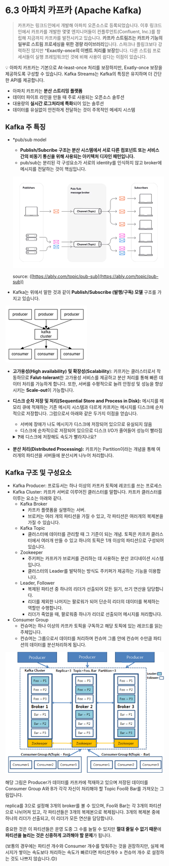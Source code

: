 # 6.3 아파치 카프카 (Apache Kafka)

> 카프카는 링크드인에서 개발해 아파치 오픈소스로 등록되었습니다. 이후 링크드인에서 카프카를 개발한 몇몇 엔지니어들이 컨플루언트(Confluent, Inc.)를 창립해 지금까지 카프카를 발전시키고 있습니다. **카프카 스트림즈는 카프카 기능의 일부로 스트림 프로세싱을 위한 경량 라이브러리**입니다. 스파크나 플링크보다 강력하진 않지만 ***Exactly-once의 이벤트 처리를 보장**합니다. 다른 스트림 프로세서들이 실행 프레임워크인 것에 비해 사용이 쉽다는 이점이 있습니다.
> 


<aside>
💡 아파치 카프카는 기본으로 At-least-once 처리를 보장하지만, Exatly-once 보장을 제공하도록 구성할 수 있습니다.
Kafka Streams는 Kafka의 특징은 유지하며 더 간단한 API를 제공합니다.
</aside>


- 아파치 카프카는 **분산 스트리밍 플랫폼**
- 데이터 파이프 라인을 만들 때 주로 사용되는 오픈소스 솔루션
- 대용량의 **실시간 로그처리에 특화**되어 있는 솔루션
- 데이터를 유실없이 안전하게 전달하는 것이 주목적인 메세지 시스템


## Kafka 주 특징

- *pub/sub model
    - **Publish/Subcribe 구조는 분산 시스템에서 서로 다른 컴포넌트 또는 서비스 간의 비동기 통신을 위해 사용되는 아키텍처 디자인 패턴입니다.**
    - pub/sub는 분리된 각 구성요소가 서로의 identity를 인식하지 않고 broker에 메시지를 전달하는 것이 핵심입니다.
    
    ![The-pub/sub-pattern](images/3.1_pubsubpattern.png)
    
    source:  ([https://ably.com/topic/pub-sub](https://ably.com/topic/pub-sub))
    
- Kafka는 위에서 말한 것과 같이 **Publish/Subscribe (발행/구독) 모델** 구조를 가지고 있습니다.

![kafka-structure](images/3.2_kafkastructure.png)

- **고가용성(High availability) 및 확장성(Scalability**): 카프카는 클러스터로서 작동하므로 **Falut-tolerant**한 고가용성 서비스를 제공하고 분산 처리를 통해 빠른 데이터 처리를 가능하게 합니다.
또한, 서버를 수평적으로 늘려 안정성 및 성능을 향상시키는 **Scale-out**이 가능합니다.
- **디스크 순차 저장 및 처리(Sequential Store and Process in Disk):** 메시지를 메모리 큐에 적재하는 기존 메시지 시스템과 다르게 카프카는 메시지를 디스크에 순차적으로 저장합니다. 그럼으로서 아래와 같은 두가지 이점을 얻습니다.
    - 서버에 장애가 나도 메시지가 디스크에 저장되어 있으므로 유실되지 않음
    - 디스크에 순차적으로 저장되어 있으므로 디스크 I/O가 줄어들어 성능이 빨라짐
    <details>
        <summary>❓왜 디스크에 저장해도 속도가 빨라지나요?</summary>
        Kafka가 Disk I/O를 사용하더라도 속도가 빠른 이유는 최적화 기술이 결합되어 있기 때문입니다.  

        1. Disk에 데이터를 순차적으로 쓰기때문에 랜덤 액세스가 줄어듦
        2. Kafka는 데이터를 배치로 처리함. 작은 메세지를 일괄적으로 처리하여 Disk I/O를 줄임
        3. Disk에서 데이터를 읽을 때 메모리 캐시를 사용함
        4. 프로듀서와 컨슈머의 버퍼링을 사용하여 빠른 데이터 전송을 제공함
    </details>
- **분산 처리(Distributed Processing):** 카프카는 Partition이라는 개념을 통해 여러개의 파티션을 서버들에 분산시켜 나누어 처리합니다.

## Kafka 구조 및 구성요소

- Kafka Producer: 프로듀서는 하나 이상의 카프카 토픽에 레코드를 쓰는 프로세스
- Kafka Cluster: 카프카 서버로 이루어진 클러스터를 말합니다. 
카프카 클러스터를 이루는 요소는 아래와 같다.
    - Kafka Broker
        - 카프카 플랫폼을 실행하는 서버.
        - 브로커는 여러 개의 파티션을 가질 수 있고, 각 파티션은 여러개의 복제본을 가질 수 있습니다.
    - Kafka Topic
        - 클러스터에 데이터를 관리할 때 그 기준이 되는 개념. 토픽은 카프카 클러스터에서 여러개 만들 수 있고 하나의 토픽은 1개 이상의 파티션으로 구성되어 있습니다.
    - Zookeeper
        - 주키퍼는 카프카가 브로커를 관리하는 데 사용하는 분산 코디네이션 시스템입니다.
        - 클러스터의 Leader를 발탁하는 방식도 주키퍼가 제공하는 기능을 이용합니다.
    - Leader, Follower
        - 복제된 파티션 중 하나의 리더가 선출되어 모든 읽기, 쓰기 연산을 담당합니다.
        - 리더를 제외한 나머지는 팔로워가 되어 단순히 리더의 데이터를 복제하는 역할만 수행합니다.
        - 리더가 죽었을 때, 팔로워중 하나가 리더로 선출되어 메시지를 처리합니다.
- Consumer Group
    - 컨슈머는 하나 이상의 카프카 토픽을 구독하고 해당 토픽에 있는 레코드를 읽는 주체입니다.
    - 컨슈머는 그룹으로서 데이터를 처리하며 컨슈머 그룹 안에 컨슈머 수만큼 파티션의 데이터를 분산처리하게 됩니다.

![Untitled](images/3.3_kafkastructure2.png)

해당 그림은 Producer가 데이터를 카프카에 적재하고 있으며 저장된 데이터를 Consumer Group A와 B가 각각 자신이 처리해야 할 Topic Foo와 Bar를 가져오는 그림입니다.

replica를 3으로 설정해 3개의 broker를 볼 수 있으며, Foo와 Bar는 각 3개의 파티션으로 나뉘어져 있고, 각 파티션들은 3개의 복제본으로 복제됩니다. 3개의 복제본 중에 하나의 리더가 선출되고, 이 리더가 모든 연산을 담당합니다.

중요한 것은 이 파티션들은 운영 도중 그 수를 늘릴 수 있지만 **절대 줄일 수 없기 때문**에 **파티션을 늘리는 것은 신중하게 고려해야 할 문제**가 됩니다.

(보통의 경우에는 파티션 개수와 Consumer 개수를 맞춰주는 것을 권장하지만, 실제 메시지가 쌓이는 속도보다 처리하는 속도가 빠르다면 파티션개수 ≥ 컨슈머 개수 로 설정하는 것도 나쁘지 않습니다.😊)